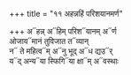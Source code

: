 +++
title = "११ अहन्नहिं परिशयानमर्ण"

+++
अ᳓हन्न् अ᳓हिम् परिश᳓यानम् अ᳓र्ण  
ओजाय᳓मानं तुविजात त᳓व्यान्  
न᳓ ते महित्व᳓म् अ᳓नु भूद् अ᳓ध द्यउ᳓र्  
य᳓द् अन्य᳓या स्फिगि᳓या क्षा᳓म् अ᳓वस्थाः